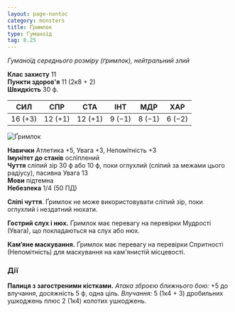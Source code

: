 ```yaml
---
layout: page-nontoc
category: monsters
title: Ґримлок
type: Гуманоїд
tag: 0.25
---
```


_Гуманоїд середнього розміру (ґримлок), нейтральний злий_

**Клас захисту** 11     
**Пункти здоров'я** 11 (2к8 + 2)    
**Швидкість** 30 ф.

| СИЛ     | СПР     | СТА     | ІНТ    | МДР    | ХАР    |
| ------- | ------- | ------- | ------ | ------ | ------ |
| 16 (+3) | 12 (+1) | 12 (+1) | 9 (−1) | 8 (−1) | 6 (−2) |

![Ґримлок](https://www.dndbeyond.com/avatars/thumbnails/30784/270/1000/1000/638062035227436078.png)

**Навички** Атлетика +5, Увага +3, Непомітність +3    
**Імунітет до станів** осліплений    
**Чуття** сліпий зір 30 ф або 10 ф, поки оглухлий (сліпий за межами цього радіусу), пасивна Увага 13    
**Мови** підтемна    
**Небезпека** 1/4 (50 ПД)

**Сліпі чуття**. Ґримлок не може використовувати сліпий зір, поки оглухлий і нездатний нюхати.    

**Гострий слух і нюх.** Ґримлок має перевагу на перевірки Мудрості (Увага), що покладаються на слух або нюх.    

**Кам’яне маскування.** Ґримлок має перевагу на перевірки Спритності (Непомітність) для маскування на кам'янистій місцевості.

### Дії
**Палиця з загостреними кістками.** _Атака зброєю ближнього бою:_ +5 до влучання, досяжність 5 ф, одна ціль. _Влучання:_ 5 (1к4 + 3) дробильних ушкоджень плюс 2 (1к4) колотих ушкоджень.
